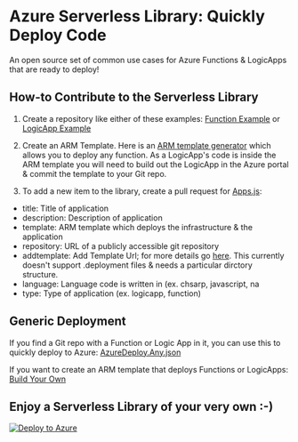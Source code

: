# Azure Serverless Library: Quickly Deploy Code
An open source set of common use cases for Azure Functions & LogicApps that are ready to deploy!

## How-to Contribute to the Serverless Library

1) Create a repository like either of these examples: [Function Example](https://github.com/jefking/fl-image-resize) or [LogicApp Example](https://github.com/Azure/azure-quickstart-templates/tree/master/101-logic-app-create)

2) Create an ARM Template. Here is an [ARM template generator](http://functionlibrary.azurewebsites.net/build.htm) which allows you to deploy any function. As a LogicApp's code is inside the ARM template you will need to build out the LogicApp in the Azure portal & commit the template to your Git repo.

3) To add a new item to the library, create a pull request for [Apps.js](https://github.com/jefking/FunctionLibrary/blob/master/www/assets/data/apps.js):
- title: Title of application
- description: Description of application
- template: ARM template which deploys the infrastructure & the application
- repository: URL of a publicly accessible git repository
- addtemplate: Add Template Url; for more details go [here](https://github.com/fashaikh/GitHubReZip). This currently doesn't support .deployment files & needs a particular dirctory structure.
- language: Language code is written in (ex. chsarp, javascript, na
- type: Type of application (ex. logicapp, function)

## Generic Deployment

If you find a Git repo with a Function or Logic App in it, you can use this to quickly deploy to Azure: [AzureDeploy.Any.json](https://github.com/jefking/FunctionLibrary/blob/master/azuredeploy.any.json)

If you want to create an ARM template that deploys Functions or LogicApps: 
[Build Your Own](http://functionlibrary.azurewebsites.net/build.htm)

## Enjoy a Serverless Library of your very own :-)

[![Deploy to Azure](http://azuredeploy.net/deploybutton.svg)](https://portal.azure.com/#create/Microsoft.Template/uri/https%3A%2F%2Fraw.githubusercontent.com%2Fjefking%2FFunctionLibrary%2Fmaster%2Fazuredeploy.json)